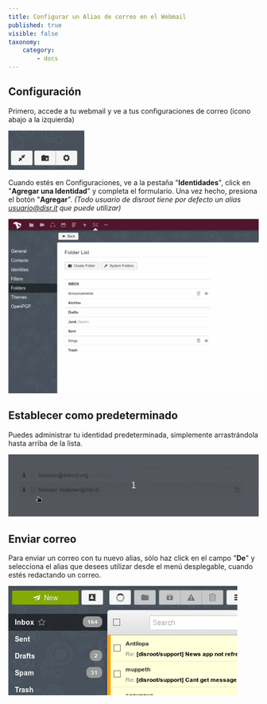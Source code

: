 ```yaml
---
title: Configurar un Alias de correo en el Webmail
published: true
visible: false
taxonomy:
    category:
        - docs
---
```


## Configuración
Primero, accede a tu webmail y ve a tus configuraciones de correo (icono abajo a la izquierda)

![](en/settings1.png)

Cuando estés en Configuraciones, ve a la pestaña "**Identidades**", click en "**Agregar una Identidad**" y completa el formulario. Una vez hecho, presiona el botón "**Agregar**".
*(Todo usuario de disroot tiene por defecto un alias usuario@disr.it que puede utilizar)*

![](en/identity_add.gif)

## Establecer como predeterminado
Puedes administrar tu identidad predeterminada, simplemente arrastrándola hasta arriba de la lista.

![](en/identity_default.gif)

## Enviar correo
Para enviar un correo con tu nuevo alias, sólo haz click en el campo "**De**" y selecciona el alias que desees utilizar desde el menú desplegable, cuando estés redactando un correo.

![](en/identity_send.gif)
